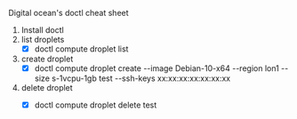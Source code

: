 Digital ocean's doctl cheat sheet


1. Install doctl
2. list droplets
	-[x] doctl compute droplet list
3. create droplet
	-[x] doctl compute droplet create --image Debian-10-x64 --region lon1 --size s-1vcpu-1gb test --ssh-keys xx:xx:xx:xx:xx:xx:xx

4. delete droplet
	-[x] doctl compute droplet delete test

